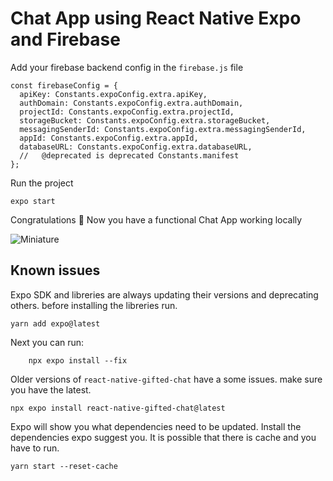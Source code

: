 # Chat App using React Native Expo and Firebase

Add your firebase backend config in the `firebase.js` file

```
const firebaseConfig = {
  apiKey: Constants.expoConfig.extra.apiKey,
  authDomain: Constants.expoConfig.extra.authDomain,
  projectId: Constants.expoConfig.extra.projectId,
  storageBucket: Constants.expoConfig.extra.storageBucket,
  messagingSenderId: Constants.expoConfig.extra.messagingSenderId,
  appId: Constants.expoConfig.extra.appId,
  databaseURL: Constants.expoConfig.extra.databaseURL,
  //   @deprecated is deprecated Constants.manifest
};
```

Run the project

```
expo start
```

Congratulations 🎉 Now you have a functional Chat App working locally

![Miniature](https://user-images.githubusercontent.com/43630417/167732465-f02c0dea-48db-4e23-ab26-90ca69115251.png)

## Known issues

Expo SDK and libreries are always updating their versions and deprecating others. before installing the libreries run.

```
yarn add expo@latest
```

Next you can run:

```
    npx expo install --fix
```

Older versions of `react-native-gifted-chat` have a some issues. make sure you have the latest.

```
npx expo install react-native-gifted-chat@latest
```

Expo will show you what dependencies need to be updated. Install the dependencies expo suggest you. It is possible that there is cache and you have to run.

```
yarn start --reset-cache
```
